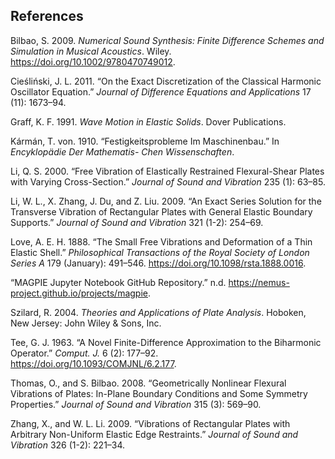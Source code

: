 ## References

Bilbao, S. 2009. *Numerical Sound Synthesis: Finite Difference Schemes
and Simulation in Musical Acoustics*. Wiley.
<https://doi.org/10.1002/9780470749012>.

Cieśliński, J. L. 2011. “On the Exact Discretization of the Classical
Harmonic Oscillator Equation.” *Journal of Difference Equations and
Applications* 17 (11): 1673–94.

Graff, K. F. 1991. *Wave Motion in Elastic Solids*. Dover Publications.

Kármán, T. von. 1910. “Festigkeitsprobleme Im Maschinenbau.” In
*Encyklopädie Der Mathematis- Chen Wissenschaften*.

Li, Q. S. 2000. “Free Vibration of Elastically Restrained Flexural-Shear
Plates with Varying Cross-Section.” *Journal of Sound and Vibration* 235
(1): 63–85.

Li, W. L., X. Zhang, J. Du, and Z. Liu. 2009. “An Exact Series Solution
for the Transverse Vibration of Rectangular Plates with General Elastic
Boundary Supports.” *Journal of Sound and Vibration* 321 (1-2): 254–69.

Love, A. E. H. 1888. “<span class="nocase">The Small Free Vibrations and
Deformation of a Thin Elastic Shell</span>.” *Philosophical Transactions
of the Royal Society of London Series A* 179 (January): 491–546.
<https://doi.org/10.1098/rsta.1888.0016>.

“MAGPIE Jupyter Notebook GitHub Repository.” n.d.
<https://nemus-project.github.io/projects/magpie>.

Szilard, R. 2004. *Theories and Applications of Plate Analysis*.
Hoboken, New Jersey: John Wiley & Sons, Inc.

Tee, G. J. 1963. “A Novel Finite-Difference Approximation to the
Biharmonic Operator.” *Comput. J.* 6 (2): 177–92.
<https://doi.org/10.1093/COMJNL/6.2.177>.

Thomas, O., and S. Bilbao. 2008. “Geometrically Nonlinear Flexural
Vibrations of Plates: In-Plane Boundary Conditions and Some Symmetry
Properties.” *Journal of Sound and Vibration* 315 (3): 569–90.

Zhang, X., and W. L. Li. 2009. “Vibrations of Rectangular Plates with
Arbitrary Non-Uniform Elastic Edge Restraints.” *Journal of Sound and
Vibration* 326 (1-2): 221–34.
